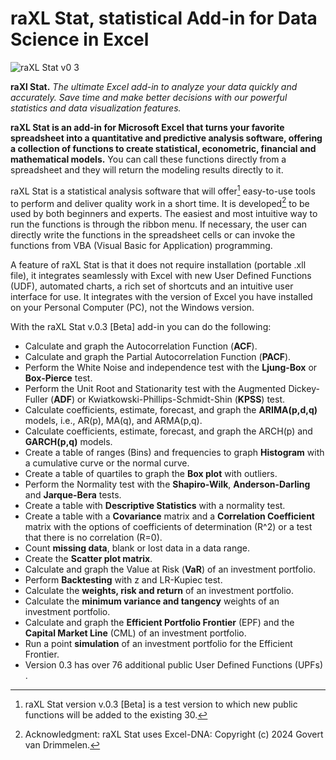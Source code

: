 # raXL Stat, statistical Add-in for Data Science in Excel
![raXL Stat v0 3](https://github.com/user-attachments/assets/36d14c32-944a-456a-9571-13e0607cc6b7)

**raXl Stat.** _The ultimate Excel add-in to analyze your data quickly and accurately. Save time and make better decisions with our powerful statistics and data visualization features._

**raXL Stat is an add-in for Microsoft Excel that turns your favorite spreadsheet into a quantitative and predictive analysis software, offering a collection of functions to create statistical, econometric, financial and mathematical models.** You can call these functions directly from a spreadsheet and they will return the modeling results directly to it.

raXL Stat is a statistical analysis software that will offer[^2] easy-to-use tools to perform and deliver quality work in a short time. It is developed[^3] to be used by both beginners and experts. The easiest and most intuitive way to run the functions is through the ribbon menu. If necessary, the user can directly write the functions in the spreadsheet cells or can invoke the functions from VBA (Visual Basic for Application) programming.

A feature of raXL Stat is that it does not require installation (portable .xll file), it integrates seamlessly with Excel with new User Defined Functions (UDF), automated charts, a rich set of shortcuts and an intuitive user interface for use. It integrates with the version of Excel you have installed on your Personal Computer (PC), not the Windows version.

With the raXL Stat v.0.3 [Beta] add-in you can do the following:
- Calculate and graph the Autocorrelation Function (**ACF**).
- Calculate and graph the Partial Autocorrelation Function (**PACF**).
- Perform the White Noise and independence test with the **Ljung-Box** or **Box-Pierce** test.
- Perform the Unit Root and Stationarity test with the Augmented Dickey-Fuller (**ADF**) or Kwiatkowski-Phillips-Schmidt-Shin (**KPSS**) test.
- Calculate coefficients, estimate, forecast, and graph the **ARIMA(p,d,q)** models, i.e., AR(p), MA(q), and ARMA(p,q).
- Calculate coefficients, estimate, forecast, and graph the ARCH(p) and **GARCH(p,q)** models.
- Create a table of ranges (Bins) and frequencies to graph **Histogram** with a cumulative curve or the normal curve.
- Create a table of quartiles to graph the **Box plot** with outliers.
- Perform the Normality test with the **Shapiro-Wilk**, **Anderson-Darling** and **Jarque-Bera** tests.
- Create a table with **Descriptive Statistics** with a normality test.
- Create a table with a **Covariance** matrix and a **Correlation Coefficient** matrix with the options of coefficients of determination (R^2) or a test that there is no correlation (R=0).
- Count **missing data**, blank or lost data in a data range.
- Create the **Scatter plot matrix**.
- Calculate and graph the Value at Risk (**VaR**) of an investment portfolio.
- Perform **Backtesting** with z and LR-Kupiec test.
-	Calculate the **weights, risk and return** of an investment portfolio.
-	Calculate the **minimum variance and tangency** weights of an investment portfolio.
-	Calculate and graph the **Efficient Portfolio Frontier** (EPF) and the **Capital Market Line** (CML) of an investment portfolio.
-	Run a point **simulation** of an investment portfolio for the Efficient Frontier.
-	Version 0.3 has over 76 additional public User Defined Functions (UPFs) .


[^2]: raXL Stat version v.0.3 [Beta] is a test version to which new public functions will be added to the existing 30.
[^3]: Acknowledgment: raXL Stat uses Excel-DNA: Copyright (c) 2024 Govert van Drimmelen.
[^4]: The ARIMA and GARCH functions use the Maximum Likelihood Estimation (MLE) method together with the Newton-Raphson (NR) optimization algorithm, however, other optimization methods such as Levenberg-Marquardt, BHHH, BFGS and others will be added in development.

